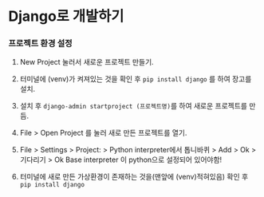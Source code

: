 # Django로 개발하기


### 프로젝트 환경 설정
1. New Project 눌러서 새로운 프로젝트 만들기.

2. 터미널에 (venv)가 켜져있는 것을 확인 후 `pip install django` 를 하여 장고를 설치.

3. 설치 후 `django-admin startproject (프로젝트명)`를 하여 새로운 프로젝트를 만듬.

4. File > Open Project 를 눌러 새로 만든 프로젝트를 열기.

5. File > Settings > Project: > Python interpreter에서 톱니바퀴 > Add > Ok > 기다리기 > Ok
  Base interpreter 이 python으로 설정되어 있어야함!

6. 터미널에 새로 만든 가상환경이 존재하는 것을(맨앞에 (venv)적혀있음) 확인 후 `pip install django`
